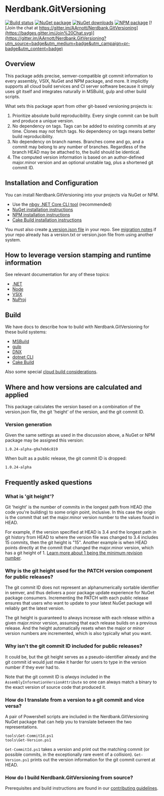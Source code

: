 ﻿# Nerdbank.GitVersioning

[![Build status](https://ci.appveyor.com/api/projects/status/94wwito7ifg57d65/branch/master?svg=true)](https://ci.appveyor.com/project/AArnott/nerdbank-gitversioning/branch/master)
[![NuGet package](https://img.shields.io/nuget/v/Nerdbank.GitVersioning.svg)](https://nuget.org/packages/Nerdbank.GitVersioning)
[![NuGet downloads](https://img.shields.io/nuget/dt/Nerdbank.GitVersioning.svg)](https://nuget.org/packages/Nerdbank.GitVersioning)
[![NPM package](https://img.shields.io/npm/v/nerdbank-gitversioning.svg)](https://www.npmjs.com/package/nerdbank-gitversioning)
[![Join the chat at https://gitter.im/AArnott/Nerdbank.GitVersioning](https://badges.gitter.im/Join%20Chat.svg)](https://gitter.im/AArnott/Nerdbank.GitVersioning?utm_source=badge&utm_medium=badge&utm_campaign=pr-badge&utm_content=badge)

## Overview

This package adds precise, semver-compatible git commit information
to every assembly, VSIX, NuGet and NPM package, and more.
It implicitly supports all cloud build services and CI server software
because it simply uses git itself and integrates naturally in MSBuild, gulp
and other build scripts.

What sets this package apart from other git-based versioning projects is:

1. Prioritize absolute build reproducibility. Every single commit can be built and produce a unique version.
2. No dependency on tags. Tags can be added to existing commits at any time. Clones may not fetch tags. No dependency on tags means better build reproducibility.
3. No dependency on branch names. Branches come and go, and a commit may belong to any number of branches. Regardless of the branch HEAD may be attached to, the build should be identical.
4. The computed version information is based on an author-defined major.minor version and an optional unstable tag, plus a shortened git commit ID.

## Installation and Configuration

You can install Nerdbank.GitVersioning into your projects via NuGet or NPM.

* Use the [nbgv .NET Core CLI tool](doc/nbgv-cli.md) (recommended)
* [NuGet installation instructions](doc/nuget-acquisition.md)
* [NPM installation instructions](doc/npm-acquisition.md)
* [Cake Build installation instructions](doc/cake.md)

You must also create [a version.json file](doc/versionJson.md) in your repo. See [migration notes](doc/migrating.md) if your repo already has a version.txt or version.json file from using another system.

## How to leverage version stamping and runtime information

See relevant documentation for any of these topics:

* [.NET](doc/dotnet.md)
* [Node](doc/node.md)
* [VSIX](doc/vsix.md)
* [NuProj](doc/nuproj.md)

## Build

We have docs to describe how to build with Nerdbank.GitVersioning
for these build systems:

* [MSBuild](doc/msbuild.md)
* [gulp](doc/gulp.md)
* [DNX](doc/dotnet-cli.md)
* [dotnet CLI](doc/dotnet-cli.md)
* [Cake Build](doc/cake.md)

Also some special [cloud build considerations](doc/cloudbuild.md).

## Where and how versions are calculated and applied

This package calculates the version based on a combination of the version.json file,
the git 'height' of the version, and the git commit ID.

### Version generation

Given the same settings as used in the discussion above, a NuGet or NPM package may be
assigned this version:

    1.0.24-alpha-g9a7eb6c819

When built as a public release, the git commit ID is dropped:

    1.0.24-alpha

## Frequently asked questions

### What is 'git height'?

Git 'height' is the number of commits in the longest path from HEAD (the code you're building)
to some origin point, inclusive. In this case the origin is the commit that set the major.minor
version number to the values found in HEAD.

For example, if the version specified at HEAD is 3.4 and the longest path in git history from HEAD
to where the version file was changed to 3.4 includes 15 commits, then the git height is "15".
Another example is when HEAD points directly at the commit that changed the major.minor version,
which has a git height of 1. [Learn more about 1 being the minimum revision number][GitHeightMinimum].

### Why is the git height used for the PATCH version component for public releases?

The git commit ID does not represent an alphanumerically sortable identifier
in semver, and thus delivers a poor package update experience for NuGet package
consumers. Incrementing the PATCH with each public release ensures that users
who want to update to your latest NuGet package will reliably get the latest
version.

The git height is guaranteed to always increase with each release within a given major.minor version,
assuming that each release builds on a previous release. And the height automatically resets when
the major or minor version numbers are incremented, which is also typically what you want.

### Why isn't the git commit ID included for public releases?

It could be, but the git height serves as a pseudo-identifier already and the
git commit id would just make it harder for users to type in the version
number if they ever had to.

Note that the git commit ID is *always* included in the
`AssemblyInformationVersionAttribute` so one can always match a binary to the
exact version of source code that produced it.

### How do I translate from a version to a git commit and vice versa?

A pair of Powershell scripts are included in the Nerdbank.GitVersioning NuGet package
that can help you to translate between the two representations.

    tools\Get-CommitId.ps1
    tools\Get-Version.ps1

`Get-CommitId.ps1` takes a version and print out the matching commit (or possible commits, in the exceptionally rare event of a collision).
`Get-Version.ps1` prints out the version information for the git commit current at HEAD.

### How do I build Nerdbank.GitVersioning from source?

Prerequisites and build instructions are found in our
[contributing guidelines](CONTRIBUTING.md).

 [semver]: http://semver.org
 [GitHeightMinimum]: https://github.com/AArnott/Nerdbank.GitVersioning/issues/102#issuecomment-269591960
